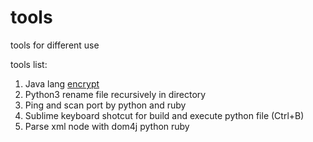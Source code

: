 # tools

tools for different use

tools list:

1. Java lang [encrypt](https://github.com/cuiyingjia/tools/blob/master/EncryptUtils.java)
2. Python3 rename file recursively in directory 
3. Ping and scan port by python and ruby 
4. Sublime keyboard shotcut for build and execute python file (Ctrl+B)
5. Parse xml node with dom4j python ruby
